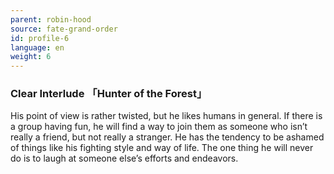 ```yaml
---
parent: robin-hood
source: fate-grand-order
id: profile-6
language: en
weight: 6
---
```


### Clear Interlude 「Hunter of the Forest」

His point of view is rather twisted, but he likes humans in general.
If there is a group having fun, he will find a way to join them as someone who isn’t really a friend, but not really a stranger.
He has the tendency to be ashamed of things like his fighting style and way of life.
The one thing he will never do is to laugh at someone else’s efforts and endeavors.
